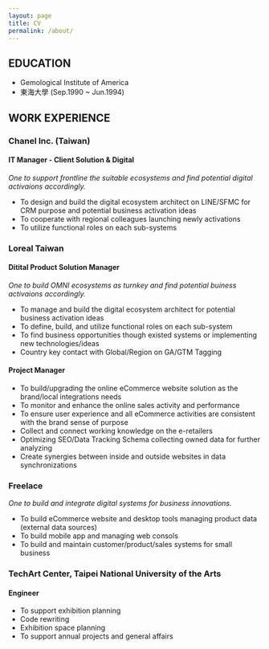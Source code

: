```yaml
---
layout: page
title: CV
permalink: /about/
---
```


## EDUCATION

- Gemological Institute of America 
- 東海大學 (Sep.1990 ~ Jun.1994)

## WORK EXPERIENCE


### Chanel Inc. (Taiwan)
#### IT Manager - Client Solution & Digital
*One to support frontline the suitable ecosystems and find potential digital activaions accordingly.*
- To design and build the digital ecosystem architect on LINE/SFMC for CRM purpose and potential business activation ideas
- To cooperate with regional colleagues launching newly activations 
- To utilize functional roles on each sub-systems

### Loreal Taiwan

#### Ditital Product Solution Manager

*One to build OMNI ecosystems as turnkey and find potential buiness activaions accordingly.*

- To manage and build the digital ecosystem architect for potential business activation ideas
- To define, build, and utilize functional roles on each sub-system
- To find business opportunities though existed systems or implementing new technologies/ideas
- Country key contact with Global/Region on GA/GTM Tagging

#### Project Manager
- To build/upgrading the online eCommerce website solution as the brand/local integrations needs
- To monitor and enhance the online sales activity and performance
- To ensure user experience and all eCommerce activities are consistent with the brand sense of purpose
- Collect and connect working knowledge on the e-retailers
- Optimizing SEO/Data Tracking Schema collecting owned data for further analyzing
- Create synergies between inside and outside websites in data synchronizations

### Freelace
*One to build and integrate digital systems for business innovations.*

- To build eCommerce website and desktop tools managing product data (external data sources) 
- To build mobile app and managing web consols 
- To build and maintain customer/product/sales systems for small business

### TechArt Center, Taipei National University of the Arts
#### Engineer

- To support exhibition planning
- Code rewriting
- Exhibition space planning
- To support annual projects and general affairs
